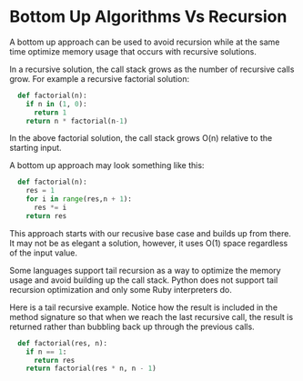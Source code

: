 # Bottom Up Algorithms Vs Recursion
A bottom up approach can be used to avoid recursion while at the same time optimize memory usage that occurs with recursive solutions.

In a recursive solution, the call stack grows as the number of recursive calls grow.
For example a recursive factorial solution:

```python
  def factorial(n):
    if n in (1, 0):
      return 1
    return n * factorial(n-1)  
```

In the above factorial solution, the call stack grows O(n) relative to the starting input.

A bottom up approach may look something like this:

```python
  def factorial(n):
    res = 1
    for i in range(res,n + 1):
      res *= i
    return res   
```

This approach starts with our recusive base case and builds up from there. It may not be as elegant a solution, however, it uses O(1) space regardless of the input value.

Some languages support tail recursion as a way to optimize the memory usage and avoid building up the call stack. Python does not support tail recursion optimization and only some Ruby interpreters do.

Here is a tail recursive example. Notice how the result is included in the method signature so that when we reach the last recursive call, the result is returned rather than bubbling back up through the previous calls. 

```python
  def factorial(res, n):
    if n == 1:
      return res
    return factorial(res * n, n - 1)

```
